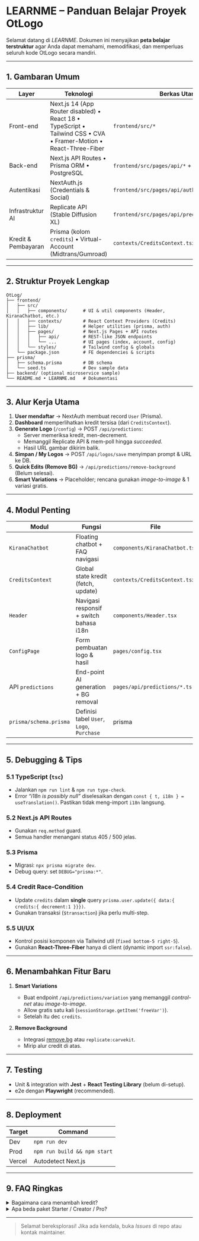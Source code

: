 # LEARNME – Panduan Belajar Proyek **OtLogo**

Selamat datang di *LEARNME*. Dokumen ini menyajikan **peta belajar terstruktur** agar Anda dapat memahami, memodifikasi, dan memperluas seluruh kode OtLogo secara mandiri.

---

## 1. Gambaran Umum

| Layer | Teknologi | Berkas Utama |
|-------|-----------|--------------|
| Front-end | Next.js 14 (App Router disabled) • React 18 • TypeScript • Tailwind CSS • CVA • Framer-Motion • React-Three-Fiber | `frontend/src/*` |
| Back-end | Next.js API Routes • Prisma ORM • PostgreSQL | `frontend/src/pages/api/*` + `prisma/*` |
| Autentikasi | NextAuth.js (Credentials & Social) | `frontend/src/pages/api/auth/[...nextauth].ts` |
| Infrastruktur AI | Replicate API (Stable Diffusion XL) | `frontend/src/pages/api/predictions/*` |
| Kredit & Pembayaran | Prisma (kolom `credits`) • Virtual-Account (Midtrans/Gumroad) | `contexts/CreditsContext.tsx`, API routes |

---

## 2. Struktur Proyek Lengkap

```
OtLog/
├── frontend/
│   ├── src/
│   │   ├── components/      # UI & util components (Header, KiranaChatbot, etc.)
│   │   ├── contexts/        # React Context Providers (Credits)
│   │   ├── lib/             # Helper utilities (prisma, auth)
│   │   ├── pages/           # Next.js Pages + API routes
│   │   │   ├── api/         # REST-like JSON endpoints
│   │   │   └── ...          # UI pages (index, account, config)
│   │   └── styles/          # Tailwind config & globals
│   └── package.json         # FE dependencies & scripts
├── prisma/
│   ├── schema.prisma        # DB schema
│   └── seed.ts              # Dev sample data
├── backend/ (optional microservice sample)
└── README.md • LEARNME.md   # Dokumentasi
```

---

## 3. Alur Kerja Utama

1. **User mendaftar** → NextAuth membuat record `User` (Prisma).
2. **Dashboard** memperlihatkan kredit tersisa (dari `CreditsContext`).
3. **Generate Logo** (`/config`) → POST `/api/predictions`:
   - Server memeriksa kredit, men-decrement.
   - Memanggil Replicate API & mem-poll hingga *succeeded*.
   - Hasil URL gambar dikirim balik.
4. **Simpan / My Logos** → POST `/api/logos/save` menyimpan prompt & URL ke DB.
5. **Quick Edits (Remove BG)** → `/api/predictions/remove-background` (Belum selesai).
6. **Smart Variations** → Placeholder; rencana gunakan *image-to-image* & 1 variasi gratis.

---

## 4. Modul Penting

| Modul | Fungsi | File |
|-------|--------|------|
| `KiranaChatbot` | Floating chatbot + FAQ navigasi | `components/KiranaChatbot.tsx` |
| `CreditsContext` | Global state kredit (fetch, update) | `contexts/CreditsContext.tsx` |
| `Header` | Navigasi responsif + switch bahasa i18n | `components/Header.tsx` |
| `ConfigPage` | Form pembuatan logo & hasil | `pages/config.tsx` |
| API `predictions` | End-point AI generation + BG removal | `pages/api/predictions/*.ts` |
| `prisma/schema.prisma` | Definisi tabel `User`, `Logo`, `Purchase` | prisma |

---

## 5. Debugging & Tips

### 5.1 TypeScript (`tsc`)

* Jalankan `npm run lint` & `npm run type-check`.
* Error *“i18n is possibly null”* diselesaikan dengan `const { t, i18n } = useTranslation()`. Pastikan tidak meng-import `i18n` langsung.

### 5.2 Next.js API Routes

* Gunakan `req.method` guard.
* Semua handler menangani status 405 / 500 jelas.

### 5.3 Prisma

* Migrasi: `npx prisma migrate dev`.
* Debug query: set `DEBUG="prisma:*"`.

### 5.4 Credit Race-Condition

* Update `credits` dalam **single** query `prisma.user.update({ data:{ credits:{ decrement:1 }}})`.
* Gunakan transaksi (`$transaction`) jika perlu multi-step.

### 5.5 UI/UX

* Kontrol posisi komponen via Tailwind util (`fixed bottom-5 right-5`).
* Gunakan **React-Three-Fiber** hanya di client (dynamic import `ssr:false`).

---

## 6. Menambahkan Fitur Baru

1. **Smart Variations**
   - Buat endpoint `/api/predictions/variation` yang memanggil *control-net* atau *image-to-image*.
   - Allow gratis satu kali (`sessionStorage.getItem('freeVar')`).
   - Setelah itu dec `credits`.

2. **Remove Background**
   - Integrasi [remove.bg](https://www.remove.bg/api) atau `replicate:carvekit`.
   - Mirip alur credit di atas.

---

## 7. Testing

* Unit & integration with **Jest** + **React Testing Library** (belum di-setup).
* e2e dengan **Playwright** (recommended).

---

## 8. Deployment

| Target | Command |
|--------|---------|
| Dev   | `npm run dev` |
| Prod  | `npm run build && npm start` |
| Vercel| Autodetect Next.js |

---

## 9. FAQ Ringkas

<details>
<summary>Bagaimana cara menambah kredit?</summary>
Gunakan halaman **Billing** yang mem-POST `/api/credits/add` dengan jumlah kredit.
</details>

<details>
<summary>Apa beda paket Starter / Creator / Pro?</summary>
Starter → Non-komersial; Creator & Pro → Lisensi penuh + prioritas.
</details>

---

> Selamat bereksplorasi! Jika ada kendala, buka *Issues* di repo atau kontak maintainer.
